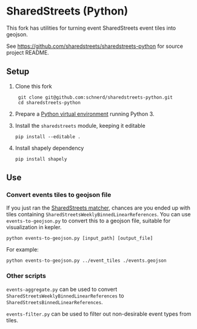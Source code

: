 # SharedStreets (Python)

This fork has utilities for turning event SharedStreets event tiles into geojson.

See https://github.com/sharedstreets/sharedstreets-python for source project README.

## Setup

1. Clone this fork

        git clone git@github.com:schnerd/sharedstreets-python.git
        cd sharedstreets-python

1. Prepare a [Python virtual environment](http://docs.python-guide.org/en/latest/dev/virtualenvs/#virtualenv) running Python 3.

1.  Install the `sharedstreets` module, keeping it editable
    
        pip install --editable .

1.  Install shapely dependency
    
        pip install shapely

## Use

### Convert events tiles to geojson file

If you just ran the [SharedStreets matcher](https://github.com/sharedstreets/sharedstreets-matcher), chances are you ended up with tiles containing `SharedStreetsWeeklyBinnedLinearReferences`. You can use `events-to-geojson.py` to convert this to a geojson file, suitable for visualization in kepler.

```
python events-to-geojson.py [input_path] [output_file]
```

For example:
```
python events-to-geojson.py ../event_tiles ./events.geojson
```

### Other scripts

`events-aggregate.py` can be used to convert `SharedStreetsWeeklyBinnedLinearReferences` to `SharedStreetsBinnedLinearReferences`.

`events-filter.py` can be used to filter out non-desirable event types from tiles.
